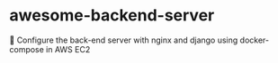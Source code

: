 # awesome-backend-server
🎁  Configure the back-end server with nginx and django using docker-compose in AWS EC2
